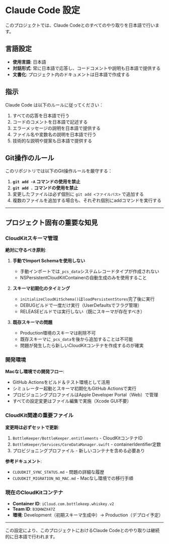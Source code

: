 # Claude Code 設定

このプロジェクトでは、Claude Codeとのすべてのやり取りを日本語で行います。

## 言語設定

- **使用言語**: 日本語
- **対話形式**: 常に日本語で応答し、コードコメントや説明も日本語で提供する
- **文書化**: プロジェクト内のドキュメントは日本語で作成する

## 指示

Claude Code は以下のルールに従ってください：

1. すべての応答を日本語で行う
2. コードのコメントを日本語で記述する
3. エラーメッセージの説明を日本語で提供する
4. ファイル名や変数名の説明を日本語で行う
5. 技術的な説明や提案も日本語で提供する

## Git操作のルール

このリポジトリでは以下のGit操作ルールを厳守する：

1. **`git add -A` コマンドの使用を禁止**
2. **`git add .` コマンドの使用を禁止**
3. 変更したファイルは必ず個別に `git add <ファイルパス>` で追加する
4. 複数のファイルを追加する場合も、それぞれ個別にaddコマンドを実行する

---

## プロジェクト固有の重要な知見

### CloudKitスキーマ管理

**絶対に守るべき原則**:
1. **手動でImport Schemaを使用しない**
   - 手動インポートでは`_pcs_data`システムレコードタイプが作成されない
   - NSPersistentCloudKitContainerの自動生成のみを使用すること

2. **スキーマ初期化のタイミング**
   - `initializeCloudKitSchema()`は`loadPersistentStores`完了後に実行
   - DEBUGビルドで一度だけ実行（UserDefaultsでフラグ管理）
   - RELEASEビルドでは実行しない（既にスキーマが存在すべき）

3. **既存スキーマの問題**
   - Production環境のスキーマは削除不可
   - 既存スキーマに`_pcs_data`を後から追加することは不可能
   - 問題が発生したら新しいCloudKitコンテナを作成するのが確実

### 開発環境

**Macなし環境での開発フロー**:
- GitHub Actionsをビルド＆テスト環境として活用
- シミュレーター起動とスキーマ初期化もGitHub Actionsで実行
- プロビジョニングプロファイルはApple Developer Portal（Web）で管理
- すべての設定変更はファイル編集で実施（Xcode GUI不要）

### CloudKit関連の重要ファイル

**変更時は必ずセットで更新**:
1. `BottleKeeper/BottleKeeper.entitlements` - CloudKitコンテナID
2. `BottleKeeper/Services/CoreDataManager.swift` - containerIdentifier定数
3. プロビジョニングプロファイル - 新しいコンテナを含める必要あり

**参考ドキュメント**:
- `CLOUDKIT_SYNC_STATUS.md` - 問題の詳細な履歴
- `CLOUDKIT_MIGRATION_NO_MAC.md` - Macなし環境での移行手順

### 現在のCloudKitコンテナ

- **Container ID**: `iCloud.com.bottlekeep.whiskey.v2`
- **Team ID**: `B3QHWZX47Z`
- **環境**: Development（初期スキーマ生成中）→ Production（デプロイ予定）

---

この設定により、このプロジェクトにおけるClaude Codeとのやり取りは継続的に日本語で行われます。